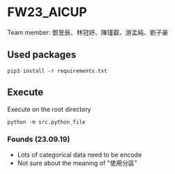 # FW23_AICUP

Team member: 鄧昱辰、林冠妤、陳瑾叡、游孟純、劉子豪

## Used packages

```plaintext
pip3 install -r requirements.txt
```

## Execute

Execute on the root directory

```plaintext
python -m src.python_file
```

### Founds (23.09.19)

- Lots of categorical data need to be encode
- Not sure about the meaning of "使用分區"
